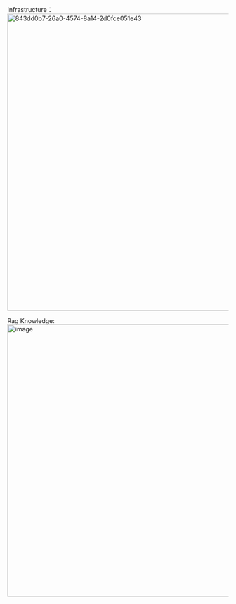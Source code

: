 
Infrastructure：
<img width="652" height="677" alt="843dd0b7-26a0-4574-8a14-2d0fce051e43" src="https://github.com/user-attachments/assets/30a7d135-7c89-4acc-8870-868c5d6c971b" />


Rag Knowledge:
<img width="1120" height="620" alt="image" src="https://github.com/user-attachments/assets/5130878f-1200-4bd7-a1e7-ef464227ce65" />

